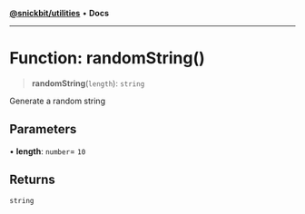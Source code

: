 [**@snickbit/utilities**](../README.md) • **Docs**

***

# Function: randomString()

> **randomString**(`length`): `string`

Generate a random string

## Parameters

• **length**: `number`= `10`

## Returns

`string`
